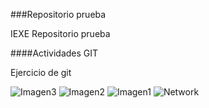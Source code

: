 ###Repositorio prueba

IEXE Repositorio prueba

####Actividades GIT

Ejercicio de git


![Imagen3](https://user-images.githubusercontent.com/96276368/147125708-f3bd76fd-9b05-4d58-b470-505b5d9b3529.png)
![Imagen2](https://user-images.githubusercontent.com/96276368/147125714-b2f6f5b6-451c-43ac-8f9c-aa7b68af91c1.png)
![Imagen1](https://user-images.githubusercontent.com/96276368/147125718-2fc10412-4476-401d-a084-2522db622532.png)
![Network](https://user-images.githubusercontent.com/96276368/147130156-0d1d081b-dd98-4a34-9cf4-51afddcb31a4.png)